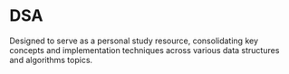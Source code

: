 # DSA
Designed to serve as a personal study resource, consolidating key concepts and implementation techniques across various data structures and algorithms topics.
